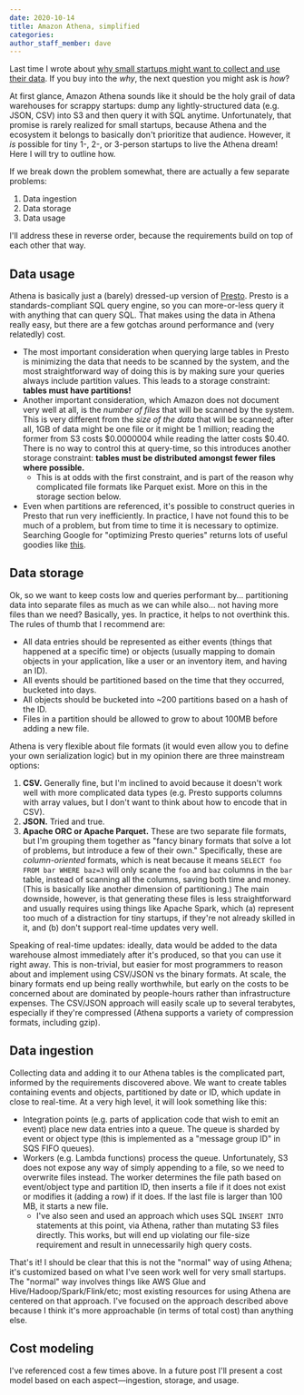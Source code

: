 ```yaml
---
date: 2020-10-14
title: Amazon Athena, simplified
categories:
author_staff_member: dave
---
```


Last time I wrote about [why small startups might want to collect and use their data](https://www.tabbydata.com/2020/09/12/the-case-for-small-data/). If you buy into the _why_, the next question you might ask is _how_?

At first glance, Amazon Athena sounds like it should be the holy grail of data warehouses for scrappy startups: dump any lightly-structured data (e.g. JSON, CSV) into S3 and then query it with SQL anytime. Unfortunately, that promise is rarely realized for small startups, because Athena and the ecosystem it belongs to basically don't prioritize that audience. However, it _is_ possible for tiny 1-, 2-, or 3-person startups to live the Athena dream! Here I will try to outline how.

If we break down the problem somewhat, there are actually a few separate problems:

1. Data ingestion
2. Data storage
3. Data usage

I'll address these in reverse order, because the requirements build on top of each other that way.

## Data usage

Athena is basically just a (barely) dressed-up version of [Presto](https://prestodb.io/). Presto is a standards-compliant SQL query engine, so you can more-or-less query it with anything that can query SQL. That makes using the data in Athena really easy, but there are a few gotchas around performance and (very relatedly) cost.

 - The most important consideration when querying large tables in Presto is minimizing the data that needs to be scanned by the system, and the most straightforward way of doing this is by making sure your queries always include partition values. This leads to a storage constraint: **tables must have partitions!**
 - Another important consideration, which Amazon does not document very well at all, is the _number of files_ that will be scanned by the system. This is very different from the _size of the data_ that will be scanned; after all, 1GB of data might be one file or it might be 1 million; reading the former from S3 costs $0.0000004 while reading the latter costs $0.40. There is no way to control this at query-time, so this introduces another storage constraint: **tables must be distributed amongst fewer files where possible.**
   - This is at odds with the first constraint, and is part of the reason why complicated file formats like Parquet exist. More on this in the storage section below.
 - Even when partitions are referenced, it's possible to construct queries in Presto that run very inefficiently. In practice, I have not found this to be much of a problem, but from time to time it is necessary to optimize. Searching Google for "optimizing Presto queries" returns lots of useful goodies like [this](https://www.doorda.com/how-to-guides/query-optimization-for-presto-on-doordahost/).

## Data storage

Ok, so we want to keep costs low and queries performant by... partitioning data into separate files as much as we can while also... not having more files than we need? Basically, yes. In practice, it helps to not overthink this. The rules of thumb that I recommend are:

 - All data entries should be represented as either events (things that happened at a specific time) or objects (usually mapping to domain objects in your application, like a user or an inventory item, and having an ID).
 - All events should be partitioned based on the time that they occurred, bucketed into days.
 - All objects should be bucketed into ~200 partitions based on a hash of the ID.
 - Files in a partition should be allowed to grow to about 100MB before adding a new file.

Athena is very flexible about file formats (it would even allow you to define your own serialization logic) but in my opinion there are three mainstream options:

1. **CSV.** Generally fine, but I'm inclined to avoid because it doesn't work well with more complicated data types (e.g. Presto supports columns with array values, but I don't want to think about how to encode that in CSV).
2. **JSON.** Tried and true.
3. **Apache ORC or Apache Parquet.** These are two separate file formats, but I'm grouping them together as "fancy binary formats that solve a lot of problems, but introduce a few of their own." Specifically, these are _column-oriented_ formats, which is neat because it means `SELECT foo FROM bar WHERE baz=3` will only scane the `foo` and `baz` columns in the `bar` table, instead of scanning all the columns, saving both time and money. (This is basically like another dimension of partitioning.) The main downside, however, is that generating these files is less straightforward and usually requires using things like Apache Spark, which (a) represent too much of a distraction for tiny startups, if they're not already skilled in it, and (b) don't support real-time updates very well.

Speaking of real-time updates: ideally, data would be added to the data warehouse almost immediately after it's produced, so that you can use it right away. This is non-trivial, but easier for most programmers to reason about and implement using CSV/JSON vs the binary formats. At scale, the binary formats end up being really worthwhile, but early on the costs to be concerned about are dominated by people-hours rather than infrastructure expenses. The CSV/JSON approach will easily scale up to several terabytes, especially if they're compressed (Athena supports a variety of compression formats, including gzip).

## Data ingestion

Collecting data and adding it to our Athena tables is the complicated part, informed by the requirements discovered above. We want to create tables containing events and objects, partitioned by date or ID, which update in close to real-time. At a very high level, it will look something like this:

 - Integration points (e.g. parts of application code that wish to emit an event) place new data entries into a queue. The queue is sharded by event or object type (this is implemented as a "message group ID" in SQS FIFO queues).
 - Workers (e.g. Lambda functions) process the queue. Unfortunately, S3 does not expose any way of simply appending to a file, so we need to overwrite files instead. The worker determines the file path based on event/object type and partition ID, then inserts a file if it does not exist or modifies it (adding a row) if it does. If the last file is larger than 100 MB, it starts a new file.
   - I've also seen and used an approach which uses SQL `INSERT INTO` statements at this point, via Athena, rather than mutating S3 files directly. This works, but will end up violating our file-size requirement and result in unnecessarily high query costs.

That's it! I should be clear that this is not the "normal" way of using Athena; it's customized based on what I've seen work well for very small startups. The "normal" way involves things like AWS Glue and Hive/Hadoop/Spark/Flink/etc; most existing resources for using Athena are centered on that approach. I've focused on the approach described above because I think it's more approachable (in terms of total cost) than anything else.

## Cost modeling

I've referenced cost a few times above. In a future post I'll present a cost model based on each aspect—ingestion, storage, and usage.
